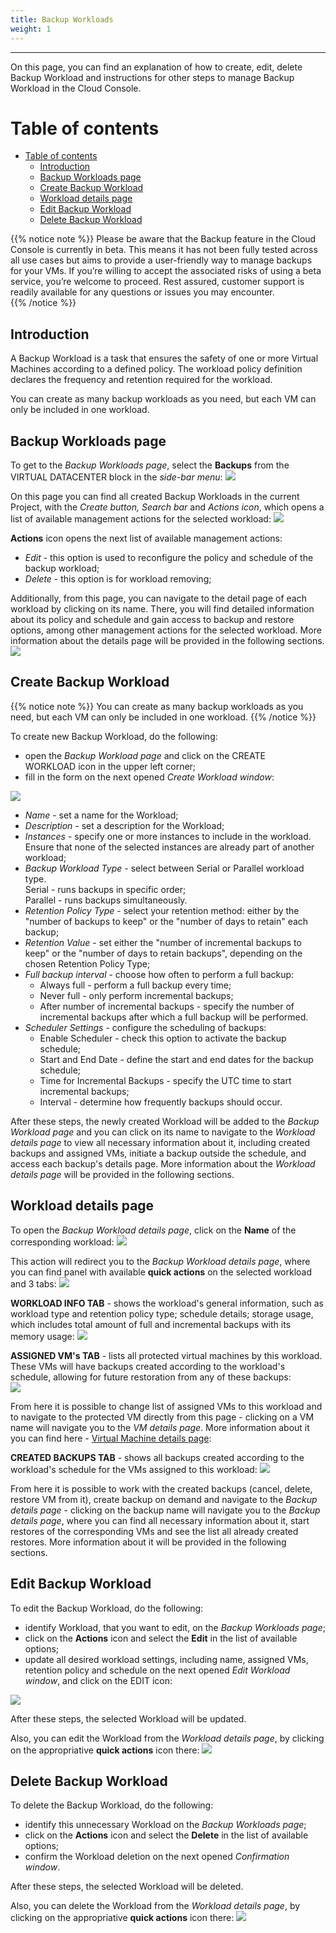 ```yaml
---
title: Backup Workloads
weight: 1
---
```

___
On this page, you can find an explanation of how to create, edit, delete Backup Workload and instructions for other steps to manage Backup Workload in the Cloud Console.

# Table of contents
- [Table of contents](#table-of-contents)
  - [Introduction](#introduction)
  - [Backup Workloads page](#backup-workloads-page)
  - [Create Backup Workload](#create-backup-workload)
  - [Workload details page](#workload-details-page)
  - [Edit Backup Workload](#edit-backup-workload)
  - [Delete Backup Workload](#delete-backup-workload)
  
{{% notice note %}}
Please be aware that the Backup feature in the Cloud Console is currently in beta. This means it has not been fully tested across all use cases but aims to provide a user-friendly way to manage backups for your VMs. If you’re willing to accept the associated risks of using a beta service, you’re welcome to proceed. Rest assured, customer support is readily available for any questions or issues you may encounter.  
{{% /notice %}}

## Introduction
A Backup Workload is a task that ensures the safety of one or more Virtual Machines according to a defined policy. 
The workload policy definition declares the frequency and retention required for the workload. 

You can create as many backup workloads as you need, but each VM can only be included in one workload.

## Backup Workloads page
To get to the *Backup Workloads page*, select the **Backups** from the VIRTUAL DATACENTER block in the *side-bar menu*:
![](../../../assets/images/backups/1.png?width=15pc&classes=border,shadow) 

On this page you can find all created Backup Workloads in the current Project, with the *Create button, Search bar* and *Actions icon*, which opens a list of available management actions for the selected workload:
![](../../../assets/images/backups/2.png?classes=border,shadow)

**Actions** icon opens the next list of available management actions:  
- *Edit* - this option is used to reconfigure the policy and schedule of the backup workload;      
- *Delete* - this option is for workload removing;  

Additionally, from this page, you can navigate to the detail page of each workload by clicking on its name. There, you will find detailed information about its policy and schedule and gain access to backup and restore options, among other management actions for the selected workload. More information about the details page will be provided in the following sections.   
![](../../../assets/images/backups/4.png?classes=border,shadow)

## Create Backup Workload

{{% notice note %}}
You can create as many backup workloads as you need, but each VM can only be included in one workload.
{{% /notice %}}

To create new Backup Workload, do the following:
- open the *Backup Workload page* and click on the CREATE WORKLOAD icon in the upper left corner;
- fill in the form on the next opened *Create Workload window*:

![](../../../assets/images/backups/3.png?width=35pc&classes=border,shadow)
  - *Name* - set a name for the Workload; 
  - *Description* - set a description for the Workload;  
  - *Instances* - specify one or more instances to include in the workload. Ensure that none of the selected instances are already part of another workload;   
  - *Backup Workload Type* - select between Serial or Parallel workload type.   
    Serial - runs backups in specific order;   
    Parallel - runs backups simultaneously.  
  - *Retention Policy Type* - select your retention method: either by the "number of backups to keep" or the "number of days to retain" each backup;  
  - *Retention Value* - set either the "number of incremental backups to keep" or the "number of days to retain backups", depending on the chosen Retention Policy Type;  
  - *Full backup interval* - choose how often to perform a full backup:
    - Always full - perform a full backup every time;  
    - Never full - only perform incremental backups;  
    - After number of incremental backups - specify the number of incremental backups after which a full backup will be performed.
  - *Scheduler Settings* - configure the scheduling of backups:
    - Enable Scheduler - check this option to activate the backup schedule;   
    - Start and End Date - define the start and end dates for the backup schedule;  
    - Time for Incremental Backups - specify the UTC time to start incremental backups;  
    - Interval - determine how frequently backups should occur.

After these steps, the newly created Workload will be added to the *Backup Workload page* and you can click on its name to navigate to the *Workload details page* to view all necessary information about it, including created backups and assigned VMs, initiate a backup outside the schedule, and access each backup's details page. More information about the *Workload details page* will be provided in the following sections.   

## Workload details page
To open the *Backup Workload details page*, click on the **Name** of the corresponding workload:
![](../../../assets/images/backups/5.png?classes=border,shadow)

This action will redirect you to the *Backup Workload details page*, where you can find panel with available **quick actions** on the selected workload and 3 tabs:
![](../../../assets/images/backups/6.png?width=35pc&classes=border,shadow)

**WORKLOAD INFO TAB** - shows the workload's general information, such as workload type and retention policy type; schedule details; storage usage, which includes total amount of full and incremental backups with its memory usage:
![](../../../assets/images/backups/7.png?classes=border,shadow)
  
**ASSIGNED VM's TAB** - lists all protected virtual machines by this workload. These VMs will have backups created according to the workload's schedule, allowing for future restoration from any of these backups:  
![](../../../assets/images/backups/8.png?classes=border,shadow)

From here it is possible to change list of assigned VMs to this workload and to navigate to the protected VM directly from this page - clicking on a VM name will navigate you to the *VM details page*. More information about it you can find here - [Virtual Machine details page](https://docs.ventuscloud.eu/products/compute/virtual-machines/#virtual-machine-details-page):
  
**CREATED BACKUPS TAB** - shows all backups created according to the workload's schedule for the VMs assigned to this workload:
![](../../../assets/images/backups/9.png?classes=border,shadow)

From here it is possible to work with the created backups (cancel, delete, restore VM from it), create backup on demand and navigate to the *Backup details page* - clicking on the backup name will navigate you to the *Backup details page*, where you can find all necessary information about it, start restores of the corresponding VMs and see the list all already created restores. More information about it will be provided in the following sections.   

## Edit Backup Workload
To edit the Backup Workload, do the following:
- identify Workload, that you want to edit, on the *Backup Workloads page*;
- click on the **Actions** icon and select the **Edit** in the list of available options;
- update all desired workload settings, including name, assigned VMs, retention policy and schedule on the next opened *Edit Workload window*, and click on the EDIT icon: 
  
![](../../../assets/images/backups/10.png?width=35pc&classes=border,shadow)

After these steps, the selected Workload will be updated.  

Also, you can edit the Workload from the *Workload details page*, by clicking on the appropriative **quick actions** icon there:
![](../../../assets/images/backups/11.png?width=30pc&classes=border,shadow)

## Delete Backup Workload
To delete the Backup Workload, do the following:
- identify this unnecessary Workload on the *Backup Workloads page*;
- click on the **Actions** icon and select the **Delete** in the list of available options;
- confirm the Workload deletion on the next opened *Confirmation window*.

After these steps, the selected Workload will be deleted.  

Also, you can delete the Workload from the *Workload details page*, by clicking on the appropriative **quick actions** icon there:
![](../../../assets/images/backups/12.png?width=30pc&classes=border,shadow)
